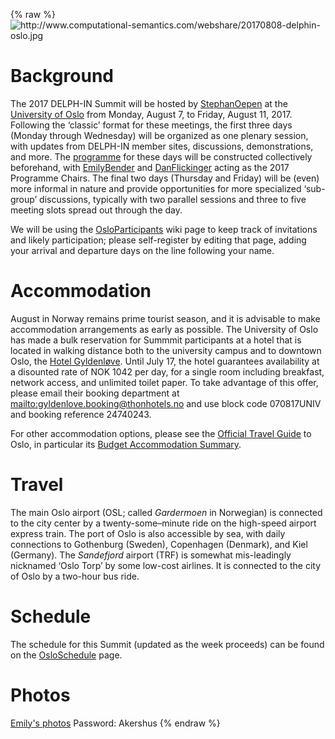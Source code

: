 {% raw %}<img src="http://www.computational-semantics.com/webshare/20170808-delphin-oslo.jpg" title="http://www.computational-semantics.com/webshare/20170808-delphin-oslo.jpg" class="external_image" alt="http://www.computational-semantics.com/webshare/20170808-delphin-oslo.jpg" />


# Background

The 2017 DELPH-IN Summit will be hosted by [StephanOepen](https://blog.inductorsoftware.com/docsproto/tools/StephanOepen)
at the [University of
Oslo](http://www.mn.uio.no/ifi/english/about/getting-around/) from
Monday, August 7, to Friday, August 11, 2017. Following the ‘classic’
format for these meetings, the first three days (Monday through
Wednesday) will be organized as one plenary session, with updates from
DELPH-IN member sites, discussions, demonstrations, and more. The
[programme](../OsloSchedule) for these days will be constructed
collectively beforehand, with [EmilyBender](https://blog.inductorsoftware.com/docsproto/tools/EmilyBender) and
[DanFlickinger](https://blog.inductorsoftware.com/docsproto/tools/DanFlickinger) acting as the 2017 Programme Chairs. The
final two days (Thursday and Friday) will be (even) more informal in
nature and provide opportunities for more specialized ‘sub-group’
discussions, typically with two parallel sessions and three to five
meeting slots spread out through the day.

We will be using the [OsloParticipants](OsloParticipants) wiki page to
keep track of invitations and likely participation; please self-register
by editing that page, adding your arrival and departure days on the line
following your name.

# Accommodation

August in Norway remains prime tourist season, and it is advisable to
make accommodation arrangements as early as possible. The University of
Oslo has made a bulk reservation for Summmit participants at a hotel
that is located in walking distance both to the university campus and to
downtown Oslo, the [Hotel
Gyldenløve](https://www.thonhotels.com/our-hotels/norway/oslo/thon-hotel-gyldenlove/).
Until July 17, the hotel guarantees availability at a disounted rate of
NOK 1042 per day, for a single room including breakfast, network access,
and unlimited toilet paper. To take advantage of this offer, please
email their booking department at <mailto:gyldenlove.booking@thonhotels.no> and
use block code 070817UNIV and booking reference 24740243.

For other accommodation options, please see the [Official Travel
Guide](https://www.visitoslo.com/en/) to Oslo, in particular its [Budget
Accommodation
Summary](https://www.visitoslo.com/en/your-oslo/on-a-budget/accommodation/).

# Travel

The main Oslo airport (OSL; called *Gardermoen* in Norwegian) is
connected to the city center by a twenty-some–minute ride on the
high-speed airport express train. The port of Oslo is also accessible by
sea, with daily connections to Gothenburg (Sweden), Copenhagen
(Denmark), and Kiel (Germany). The *Sandefjord* airport (TRF) is
somewhat mis-leadingly nicknamed ‘Oslo Torp’ by some low-cost airlines.
It is connected to the city of Oslo by a two-hour bus ride.

# Schedule

The schedule for this Summit (updated as the week proceeds) can be found
on the [OsloSchedule](../OsloSchedule) page.

# Photos

[Emily's photos](https://erbonzo.smugmug.com/Travel/DELPH-IN-2017/)
Password: Akershus
{% endraw %}